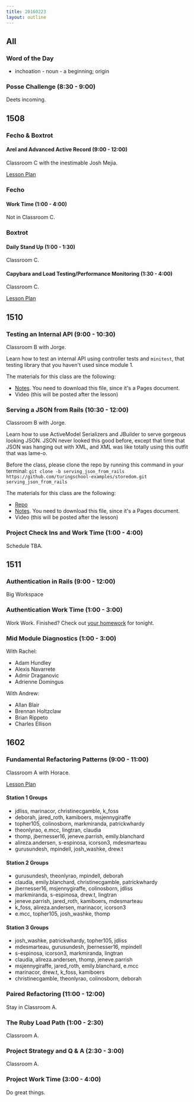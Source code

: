 ```yaml
---
title: 20160223
layout: outline
---
```


## All

### Word of the Day

* inchoation - noun - a beginning; origin

### Posse Challenge (8:30 - 9:00)

Deets incoming.

## 1508

### Fecho & Boxtrot

#### Arel and Advanced Active Record (9:00 - 12:00)

Classroom C with the inestimable Josh Mejia.

[Lesson Plan](https://github.com/turingschool/lesson_plans/blob/master/ruby_04-apis_and_scalability/advanced_active_record_queries.markdown)

### Fecho

#### Work Time (1:00 - 4:00)

Not in Classroom C.

### Boxtrot

#### Daily Stand Up (1:00 - 1:30)

Classroom C.

#### Capybara and Load Testing/Performance Monitoring (1:30 - 4:00)

Classroom C.

[Lesson Plan](https://github.com/turingschool/lesson_plans/blob/master/ruby_04-apis_and_scalability/load_testing_and_production_performance_monitoring.markdown)

## 1510

### Testing an Internal API (9:00 - 10:30)

Classroom B with Jorge.

Learn how to test an internal API using controller tests and `minitest`, that testing library that you haven't used since module 1.

The materials for this class are the following:

* [Notes](https://drive.google.com/a/casimircreative.com/file/d/0B4C6lfVKu-E7TDF0YUdwUmZ4dmM/view). You need to download this file, since it's a Pages document.
* Video (this will be posted after the lesson)

### Serving a JSON from Rails (10:30 - 12:00)

Classroom B with Jorge.

Learn how to use ActiveModel Serializers and JBuilder to serve gorgeous looking JSON. JSON never looked this good before, except that time that JSON was hanging out with XML, and XML was like totally using this outfit that was lame-o.

Before the class, please clone the repo by running this command in your terminal: `git clone -b serving_json_from_rails https://github.com/turingschool-examples/storedom.git serving_json_from_rails`

The materials for this class are the following:

* [Repo](https://github.com/turingschool-examples/storedom/tree/serving_json_from_rails)
* [Notes](https://drive.google.com/a/casimircreative.com/file/d/0B4C6lfVKu-E7ODNmaElrekpNTTA/view). You need to download this file, since it's a Pages document.
* Video (this will be posted after the lesson)

### Project Check Ins and Work Time (1:00 - 4:00)

Schedule TBA.

## 1511

### Authentication in Rails (9:00 - 12:00)

Big Workspace

### Authentication Work Time (1:00 - 3:00)

Work Work. Finished? Check out [your homework](https://github.com/turingschool/homework/blob/master/module-2-homework.markdown) for tonight.

### Mid Module Diagnostics (1:00 - 3:00)

With Rachel:

* Adam Hundley
* Alexis Navarrete
* Admir Draganovic
* Adrienne Domingus

With Andrew:

* Allan Blair
* Brennan Holtzclaw
* Brian Rippeto
* Charles Ellison

## 1602

### Fundamental Refactoring Patterns (9:00 - 11:00)

Classroom A with Horace.

[Lesson Plan](https://github.com/turingschool/lesson_plans/blob/master/ruby_01-object_oriented_programming_with_ruby/refactoring_patterns.markdown)

#### Station 1 Groups

* jdliss, marinacor, christinecgamble, k_foss
* deborah, jared_roth, kamiboers, msjennygiraffe
* topher105, colinosborn, markmiranda, patrickwhardy
* theonlyrao, e.mcc, lingtran, claudia
* thomp, jbernesser16, jeneve.parrish, emily.blanchard
* alireza.andersen, s-espinosa, icorson3, mdesmarteau
* gurusundesh, mpindell, josh_washke, drew.t

#### Station 2 Groups

* gurusundesh, theonlyrao, mpindell, deborah
* claudia, emily.blanchard, christinecgamble, patrickwhardy
* jbernesser16, msjennygiraffe, colinosborn, jdliss
* markmiranda, s-espinosa, drew.t, lingtran
* jeneve.parrish, jared_roth, kamiboers, mdesmarteau
* k_foss, alireza.andersen, marinacor, icorson3
* e.mcc, topher105, josh_washke, thomp

#### Station 3 Groups

* josh_washke, patrickwhardy, topher105, jdliss
* mdesmarteau, gurusundesh, jbernesser16, mpindell
* s-espinosa, icorson3, markmiranda, lingtran
* claudia, alireza.andersen, thomp, jeneve.parrish
* msjennygiraffe, jared_roth, emily.blanchard, e.mcc
* marinacor, drew.t, k_foss, kamiboers
* christinecgamble, theonlyrao, colinosborn, deborah

### Paired Refactoring (11:00 - 12:00)

Stay in Classroom A.

### The Ruby Load Path (1:00 - 2:30)

Classroom A.

### Project Strategy and Q & A (2:30 - 3:00)

Classroom A.

### Project Work Time (3:00 - 4:00)

Do great things.
